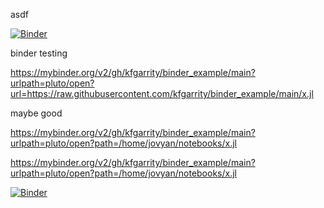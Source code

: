 asdf


[![Binder](https://mybinder.org/badge_logo.svg)](https://mybinder.org/v2/gh/kfgarrity/binder_example/HEAD?urlpath=https%3A%2F%2Fgithub.com%2Fkfgarrity%2Fbinder_example%2Ftest.jl)

binder testing

https://mybinder.org/v2/gh/kfgarrity/binder_example/main?urlpath=pluto/open?url=https://raw.githubusercontent.com/kfgarrity/binder_example/main/x.jl

maybe good

https://mybinder.org/v2/gh/kfgarrity/binder_example/main?urlpath=pluto/open?path=/home/jovyan/notebooks/x.jl

https://mybinder.org/v2/gh/kfgarrity/binder_example/main?urlpath=pluto/open?path=/home/jovyan/notebooks/x.jl


[![Binder](https://mybinder.org/badge_logo.svg)](https://mybinder.org/v2/gh/kfgarrity/binder_example/HEAD?urlpath=https%3A%2F%2Fgithub.com%2Fkfgarrity%2Fbinder_example%2Fblob%2Fmain%2Fnotebooks%2Fx.jl)
